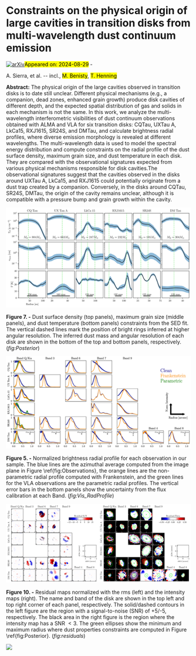 <div class="macros" style="visibility:hidden;">
$\newcommand{\ensuremath}{}$
$\newcommand{\xspace}{}$
$\newcommand{\object}[1]{\texttt{#1}}$
$\newcommand{\farcs}{{.}''}$
$\newcommand{\farcm}{{.}'}$
$\newcommand{\arcsec}{''}$
$\newcommand{\arcmin}{'}$
$\newcommand{\ion}[2]{#1#2}$
$\newcommand{\textsc}[1]{\textrm{#1}}$
$\newcommand{\hl}[1]{\textrm{#1}}$
$\newcommand{\footnote}[1]{}$
$\newcommand{\cmark}{\ding{51}}$
$\newcommand{\xmark}{\ding{55}}$
$\newcommand{\pmark}{\ding{212}}$
$\newcommand{\vdag}{(v)^\dagger}$
$\newcommand$
$\newcommand$</div>



<div id="title">

# Constraints on the physical origin of large cavities in transition disks from multi-wavelength dust continuum emission

</div>
<div id="comments">

[![arXiv](https://img.shields.io/badge/arXiv-2408.15407-b31b1b.svg)](https://arxiv.org/abs/2408.15407)<mark>Appeared on: 2024-08-29</mark> - 

</div>
<div id="authors">

A. Sierra, et al. -- incl., <mark>M. Benisty</mark>, <mark>T. Henning</mark>

</div>
<div id="abstract">

**Abstract:** The physical origin of the large cavities observed in transition disks is to date still unclear. Different physical mechanisms (e.g., a  companion, dead zones, enhanced grain growth) produce disk cavities of different depth, and the expected spatial distribution of gas and solids in each mechanism is not the same. In this work, we analyze the multi-wavelength interferometric visibilities of dust continuum observations obtained with ALMA and VLA for six transition disks: CQTau, UXTau A, LkCa15, RXJ1615, SR24S, and DMTau, and calculate brightness radial profiles, where diverse emission morphology is revealed at different wavelengths. The multi-wavelength data is used to model the spectral energy distribution and compute constraints on the radial profile of the dust surface density, maximum grain size, and dust temperature in each disk. They are compared with the observational signatures expected from various physical mechanisms responsible for disk cavities.The observational signatures suggest that the cavities observed in the disks around UXTau A, LkCa15, and RXJ1615 could potentially originate from a dust trap created by a companion. Conversely, in the disks around CQTau, SR24S, DMTau, the origin of the cavity remains unclear, although it is compatible with a pressure bump and grain growth within the cavity.

</div>

<div id="div_fig1">

<img src="tmp_2408.15407/./Results_emcee_LG.png" alt="Fig7" width="100%"/>

**Figure 7. -** Dust surface density (top panels), maximum grain size (middle panels), and dust temperature (bottom  panels) constraints from the SED fit. The vertical dashed lines mark the position of bright rings inferred at higher angular resolution. The inferred dust mass and angular resolution of each disk are shown in the bottom of the top and bottom panels, respectively. (*fig:Posterior*)

</div>
<div id="div_fig2">

<img src="tmp_2408.15407/./Gallery_RadProfiles.png" alt="Fig5" width="100%"/>

**Figure 5. -** Normalized brightness radial profile for each observation in our sample. The blue lines are the azimuthal average computed from the image plane in Figure \ref{fig:Observations}, the orange lines are the non-parametric radial profile computed with Frankenstein, and the green lines for the VLA observations are the parametric radial profiles. The vertical error bars in the bottom panels show the uncertainty from the flux calibration at each Band. (*fig:Vis_RadProfile*)

</div>
<div id="div_fig3">

<img src="tmp_2408.15407/./Gallery_Residuals.png" alt="Fig10.1" width="50%"/><img src="tmp_2408.15407/./Gallery_Residuals_Intensity.png" alt="Fig10.2" width="50%"/>

**Figure 10. -**  Residual maps normalized with the rms (left) and the intensity maps (right).
    The name and band of the disk are shown in the top left and top right corner of each panel, respectively. The solid/dashed contours in the left figure are the region with a signal-to-noise (SNR) of +5/-5, respectively. The black area in the right figure is the region where the intensity map has a SNR $< 3$. The green ellipses show the minimum and maximum radius where dust properties constraints are computed in Figure \ref{fig:Posterior}. (*fig:residuals*)

</div><div id="qrcode"><img src=https://api.qrserver.com/v1/create-qr-code/?size=100x100&data="https://arxiv.org/abs/2408.15407"></div>